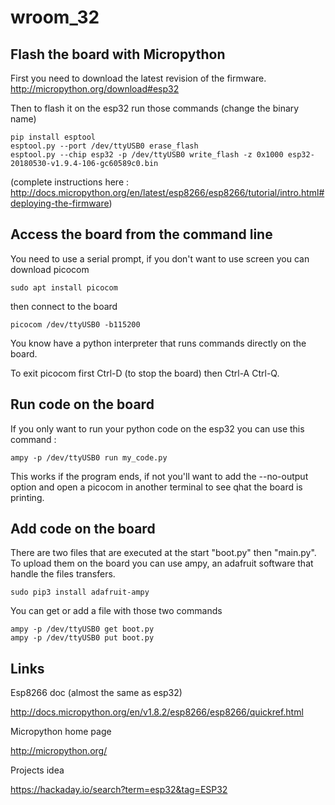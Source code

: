 # wroom_32

## Flash the board with Micropython

First you need to download the latest revision of the firmware.
http://micropython.org/download#esp32

Then to flash it on the esp32 run those commands (change the binary name)

```
pip install esptool
esptool.py --port /dev/ttyUSB0 erase_flash
esptool.py --chip esp32 -p /dev/ttyUSB0 write_flash -z 0x1000 esp32-20180530-v1.9.4-106-gc60589c0.bin
```

(complete instructions here : http://docs.micropython.org/en/latest/esp8266/esp8266/tutorial/intro.html#deploying-the-firmware)

## Access the board from the command line

You need to use a serial prompt, if you don't want to use screen you can download picocom
```
sudo apt install picocom
```

then connect to the board

```
picocom /dev/ttyUSB0 -b115200
```

You know have a python interpreter that runs commands directly on the board.

To exit picocom first Ctrl-D (to stop the board) then Ctrl-A Ctrl-Q.

## Run code on the board

If you only want to run your python code on the esp32 you can use this command :
```
ampy -p /dev/ttyUSB0 run my_code.py
```

This works if the program ends, if not you'll want to add the --no-output option and open a picocom in another terminal to see qhat the board is printing.

## Add code on the board

There are two files that are executed at the start "boot.py" then "main.py".
To upload them on the board you can use ampy, an adafruit software that handle the files transfers.
```
sudo pip3 install adafruit-ampy
```
You can get or add a file with those two commands
```
ampy -p /dev/ttyUSB0 get boot.py
ampy -p /dev/ttyUSB0 put boot.py
```

## Links

Esp8266 doc (almost the same as esp32)

http://docs.micropython.org/en/v1.8.2/esp8266/esp8266/quickref.html

Micropython home page

http://micropython.org/

Projects idea

https://hackaday.io/search?term=esp32&tag=ESP32
